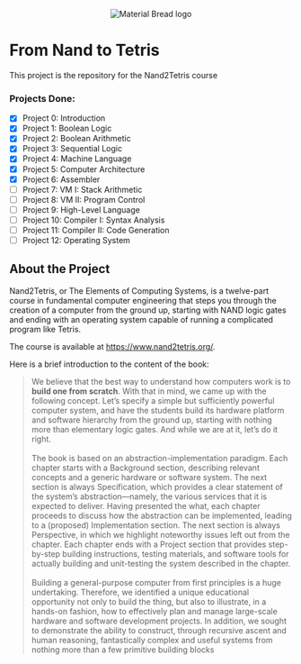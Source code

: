 <p align="center">
    <img src="https://static.wixstatic.com/media/44046b_387f62dae530480dac9b1fa8f731bebf~mv2.png/v1/fill/w_640,h_206,al_c,q_85,usm_0.66_1.00_0.01,enc_auto/44046b_387f62dae530480dac9b1fa8f731bebf~mv2.png" alt="Material Bread logo">
</p>

# From Nand to Tetris

This project is the repository for the Nand2Tetris course

### Projects Done:

-   [x] Project 0: Introduction
-   [x] Project 1: Boolean Logic
-   [x] Project 2: Boolean Arithmetic
-   [x] Project 3: Sequential Logic
-   [x] Project 4: Machine Language
-   [x] Project 5: Computer Architecture
-   [x] Project 6: Assembler
-   [ ] Project 7: VM I: Stack Arithmetic
-   [ ] Project 8: VM II: Program Control
-   [ ] Project 9: High-Level Language
-   [ ] Project 10: Compiler I: Syntax Analysis
-   [ ] Project 11: Compiler II: Code Generation
-   [ ] Project 12: Operating System

## About the Project

Nand2Tetris, or The Elements of Computing Systems, is a twelve-part course in fundamental computer engineering that steps you through the creation of a computer from the ground up, starting with NAND logic gates and ending with an operating system capable of running a complicated program like Tetris.

The course is available at https://www.nand2tetris.org/.

Here is a brief introduction to the content of the book:

> We believe that the best way to understand how computers work is to **build one from scratch**. With that
> in mind, we came up with the following concept. Let’s specify a simple but sufficiently powerful
> computer system, and have the students build its hardware platform and software hierarchy from the
> ground up, starting with nothing more than elementary logic gates. And while we are at it, let’s do it right.<br><br>
> The book is based on an abstraction-implementation paradigm. Each chapter starts with a Background
> section, describing relevant concepts and a generic hardware or software system. The next section is
> always Specification, which provides a clear statement of the system’s abstraction—namely, the various
> services that it is expected to deliver. Having presented the what, each chapter proceeds to discuss how
> the abstraction can be implemented, leading to a (proposed) Implementation section. The next section is
> always Perspective, in which we highlight noteworthy issues left out from the chapter. Each chapter ends
> with a Project section that provides step-by-step building instructions, testing materials, and software
> tools for actually building and unit-testing the system described in the chapter. <br><br>
> Building a general-purpose computer from first principles is a huge undertaking.
> Therefore, we identified a unique educational opportunity not only to build the thing, but also to illustrate,
> in a hands-on fashion, how to effectively plan and manage large-scale hardware and software
> development projects. In addition, we sought to demonstrate the ability to construct, through recursive
> ascent and human reasoning, fantastically complex and useful systems from nothing more than a few
> primitive building blocks
